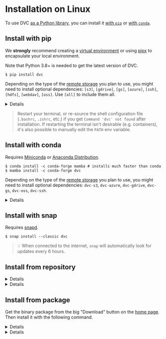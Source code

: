 # Installation on Linux

<admon type="tip">

To use DVC [as a Python library](/doc/api-reference), you can install it
[with `pip`](#install-with-pip) or [with `conda`](#install-with-conda).

</admon>

## Install with pip

<admon type="tip">

We **strongly** recommend creating a
[virtual environment](https://python.readthedocs.io/en/stable/library/venv.html)
or using
[pipx](https://packaging.python.org/guides/installing-stand-alone-command-line-tools/)
to encapsulate your local environment.

</admon>

<admon type="info">

Note that Python 3.8+ is needed to get the latest version of DVC.

</admon>

```cli
$ pip install dvc
```

Depending on the type of the [remote storage] you plan to use, you might need to
install optional dependencies: `[s3]`, `[gdrive]`, `[gs]`, `[azure]`, `[ssh]`, `[hdfs]`,
`[webdav]`, `[oss]`. Use `[all]` to include them all.

[remote storage]: /doc/user-guide/data-management/remote-storage

<details id="example-pip-with-support-for-amazon-s3-storage">

### Example: with support for Amazon S3 storage

```cli
$ pip install "dvc[s3]"
```

In this case it installs the `boto3` library along with DVC.

</details>

> Restart your terminal, or re-source the shell configuration file (`.bashrc`,
> `.zshrc`, etc.) if you get `Command 'dvc' not found` after installation. If
> restarting the terminal isn't desirable (e.g. containers), it's also possible
> to manually edit the `PATH` env variable.

## Install with conda

<admon type="info">

Requires [Miniconda](https://docs.conda.io/en/latest/miniconda.html) or
[Anaconda Distribution](https://docs.anaconda.com/anaconda/).

</admon>

```cli
$ conda install -c conda-forge mamba # installs much faster than conda
$ mamba install -c conda-forge dvc
```

Depending on the type of the [remote storage] you plan to use, you might need to
install optional dependencies: `dvc-s3`, `dvc-azure`, `dvc-gdrive`, `dvc-gs`, `dvc-oss`,
`dvc-ssh`.

<details id="example-conda-with-support-for-amazon-s3-storage">

### Example: with support for Amazon S3 storage

```cli
$ conda install -c conda-forge mamba
$ mamba install -c conda-forge dvc-s3
```

In this case it installs the `boto3` library along with DVC.

</details>

## Install with snap

<admon type="info">

Requires [snapd](https://snapcraft.io/docs/installing-snapd).

</admon>

```cli
$ snap install --classic dvc
```

> 💡 When connected to the internet, `snap` will automatically look for updates
> every 6 hours.

## Install from repository

<details id="from-repo-on-debian-ubuntu">

### On Debian/Ubuntu

```cli
$ sudo mkdir -p /etc/apt/keyrings
$ wget -qO - https://dvc.org/deb/iterative.asc | sudo gpg --dearmor -o /etc/apt/keyrings/packages.iterative.gpg
$ echo "deb [signed-by=/etc/apt/keyrings/packages.iterative.gpg] https://dvc.org/deb/ stable main" | sudo tee /etc/apt/sources.list.d/dvc.list
$ sudo chmod 644 /etc/apt/keyrings/packages.iterative.gpg /etc/apt/sources.list.d/dvc.list
$ sudo apt update
$ sudo apt install dvc
```

</details>

<details id="from-repo-on-fedora-centos">

### On Fedora/CentOS

```cli
$ sudo wget \
       https://dvc.org/rpm/dvc.repo \
       -O /etc/yum.repos.d/dvc.repo
$ sudo rpm --import https://dvc.org/rpm/iterative.asc
$ sudo yum update
$ sudo yum install dvc
```

</details>

## Install from package

Get the binary package from the big "Download" button on the [home page](/).
Then install it with the following command.

<details id="from-pkg-on-debian-ubuntu">

### On Debian/Ubuntu

```cli
$ sudo apt install ./dvc_0.62.1_amd64.deb
```

</details>

<details id="from-pkg-on-fedora-centos">

### On Fedora/CentOS

```cli
$ sudo yum install dvc-0.62.1-1.x86_64.rpm
```

</details>
